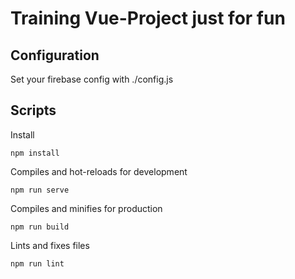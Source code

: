 # Training Vue-Project just for fun

## Configuration
Set your firebase config with ./config.js

## Scripts
Install
```
npm install
```
Compiles and hot-reloads for development
```
npm run serve
```
Compiles and minifies for production
```
npm run build
```
Lints and fixes files
```
npm run lint
```
